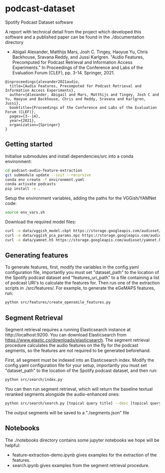 # podcast-dataset

Spotify Podcast Dataset software

A report with technical detail from the project which developed this software and a published paper can be found in the ./documentation directory

- Abigail Alexander, Matthijs Mars, Josh C. Tingey, Haoyue Yu, Chris Backhouse, Sravana Reddy, and Jussi Karlgren. "Audio Features, Precomputed for Podcast Retrieval and Information Access Experiments." In Proceedings of the Conference and Labs of the Evaluation Forum (CLEF), pp. 3-14. Springer, 2021.

```
@inproceedings{alexander2021audio,
  title={Audio Features, Precomputed for Podcast Retrieval and Information Access Experiments},
  author={Alexander, Abigail and Mars, Matthijs and Tingey, Josh C and Yu, Haoyue and Backhouse, Chris and Reddy, Sravana and Karlgren, Jussi},
  booktitle={Proceedings of the Conference and Labs of the Evaluation Forum (CLEF)},
  pages={3--14},
  year={2021},
  organization={Springer}
}
```
 

## Getting started

Initialise submodules and install dependencies/src into a conda environment:

```bash
cd podcast-audio-feature-extraction
git submodule update --init --recursive
conda env create -f environment.yaml
conda activate podcasts
pip install -e .
```

Setup the environment variables, adding the paths for the VGGish/YAMNet code:

```bash
source env_vars.sh
```

Download the required model files:

```bash
curl -o data/vggish_model.ckpt https://storage.googleapis.com/audioset/vggish_model.ckpt
curl -o data/vggish_pca_params.npz https://storage.googleapis.com/audioset/vggish_pca_params.npz
curl -o data/yamnet.h5 https://storage.googleapis.com/audioset/yamnet.h5
```

## Generating features

To generate features, first, modify the variables in the config.yaml configuration file, importantly you must set "dataset_path" to the location of the Spotify podcast dataset and "features_uri_path" to a file containing a list of podcast URI's to calculate the features for. Then run one of the extraction scripts in ./src/features/. For example, to generate the eGeMAPS features, run:

```bash
python src/features/create_opensmile_features.py
```

## Segment Retrieval

Segment retrieval requires a running Elasticsearch instance at http://localhost:9200. You can download Elasticsearch from https://www.elastic.co/downloads/elasticsearch. The segment retrieval procedure calculates the audio features on the fly for the podcast segments, so the features are not required to be generated beforehand.

First, all segment must be indexed into an Elasticsearch index. Modify the config.yaml configuration file for your setup, importantly you must set "dataset_path" to the location of the Spotify podcast dataset, and then run:

```bash
python src/search/index.py
```

You can then run segment retrieval, which will return the baseline textual reranked segments alongside the audio-enhanced ones:

```bash
python src/search/search.py [topical query title] --desc [topical query description] -n [number of segments to retrieve]
```

The output segments will be saved to a "./segments.json" file

## Notebooks

The ./notebooks directory contains some jupyter notebooks we hope will be helpful:

- feature-extraction-demo.ipynb gives examples for the extraction of the features. 
- search.ipynb gives examples from the segment retrieval procedure.

